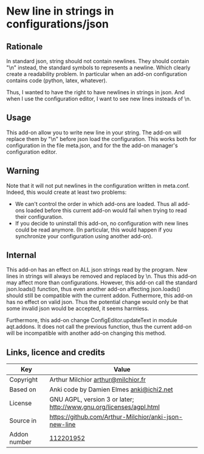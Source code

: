 #  New line in strings in configurations/json
## Rationale
In standard json, string should not contain newlines. They should
contain "\n" instead, the standard symbols to represents a
newline. Which clearly create a readability problem. In particular
when an add-on configuration contains code (python, latex, whatever).

Thus, I wanted to have the right to have newlines in strings in
json. And when I use the configuration editor, I want to see new
lines insteads of \n.
## Usage

This add-on allow you to write new line in your string. The add-on
will replace them by "\n" before json load the configuration. This
works both for configuration in the file meta.json, and for the the
add-on manager's configuration editor.

## Warning
Note that it will not put newlines in the configuration written
in meta.conf. Indeed, this would create at least two problems:
* We can't control the order in which add-ons are loaded. Thus all
add-ons loaded before this current add-on would fail when trying to
read their configuration.
* If you decide to uninstall this add-on, no configuration with new
lines could be read anymore. (In particular, this would happen if you
synchronize your configuration using another add-on).
## Internal
This add-on has an effect on ALL json strings read by the
program. New lines in strings will always be removed and replaced by
\n. Thus this add-on may affect more than configurations. However,
this add-on call the standard json.loads() function, thus even another
add-on affecting json.loads() should still be compatible with the
current addon. Futhermore, this add-on has no effect on valid
json. Thus the potential change would only be that some invalid json
would be accepted, it seems harmless.

Furthermore, this add-on change ConfigEditor.updateText in module
aqt.addons. It does not call the previous function, thus the current
add-on will be incompatible with another add-on changing this method.

## Links, licence and credits

Key         |Value
------------|-------------------------------------------------------------------
Copyright   | Arthur Milchior <arthur@milchior.fr>
Based on    | Anki code by Damien Elmes <anki@ichi2.net>
License     | GNU AGPL, version 3 or later; http://www.gnu.org/licenses/agpl.html
Source in   | https://github.com/Arthur-Milchior/anki-json-new-line
Addon number| [112201952](https://ankiweb.net/shared/info/112201952)

